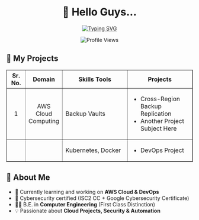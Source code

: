 <h1 align="center">👋 Hello Guys...</h1>

<p align="center">
  <a href="https://git.io/typing-svg">
    <img src="https://readme-typing-svg.demolab.com?font=Iceland&size=45&pause=1000&color=F75407&center=true&vCenter=true&width=1000&height=60&lines=I+am+AWS+Cloud+and+DevOps+Engineer!" alt="Typing SVG" />
  </a>
</p>

<p align="center">
  <img src="https://komarev.com/ghpvc/?username=koustubhjuvekar&label=Profile%20Views&color=F75407&style=flat" alt="Profile Views" />
</p>



## 📑 My Projects
<table border="1" width="100%">
  <thead>
    <tr>
      <th width="10%" align="center">Sr. No.</th>
      <th width="20%" align="center">Domain</th>
      <th width="35%" align="center">Skills Tools</th>
      <th width="35%" align="center">Projects</th>
    </tr>
  </thead>
  <tbody>
    <tr>
      <td align="center">1</td>
      <td align="center">AWS Cloud Computing</td>
      <td>Backup Vaults</td>
      <td>
        <ul>
          <li>
            <a href="https://github.com/koustubhjuvekar/My-Projects/tree/d77d8dc30f6f315d006c1905d5e9dd41f419c6aa/Project%20-%201" style="text-decoration:none; color:inherit;">
              Cross-Region Backup Replication
            </a>
          </li>
          <li>
            <a href="https://github.com/koustubhjuvekar/My-Projects/tree/ANOTHER_COMMIT_ID/Project%20-%202" style="text-decoration:none; color:inherit;">
              Another Project Subject Here
            </a>
          </li>
        </ul>
      </td>
    </tr>
    <tr>
      <td></td>
      <td></td>
      <td>Kubernetes, Docker</td>
      <td>
        <ul>
          <li>
            <a href="https://github.com/koustubhjuvekar/My-Projects/tree/d77d8dc30f6f315d006c1905d5e9dd41f419c6aa/Project%20-%201" style="text-decoration:none; color:inherit;">
              DevOps Project
            </a>
          </li>
        </ul>
      </td>
    </tr>
  </tbody>
</table>

## 🚀 About Me  
- 🌱 Currently learning and working on **AWS Cloud & DevOps**  
- 🔐 Cybersecurity certified (ISC2 CC + Google Cybersecurity Certificate)  
- 👨‍🎓 B.E. in **Computer Engineering** (First Class Distinction)  
- 💡 Passionate about **Cloud Projects, Security & Automation**  
